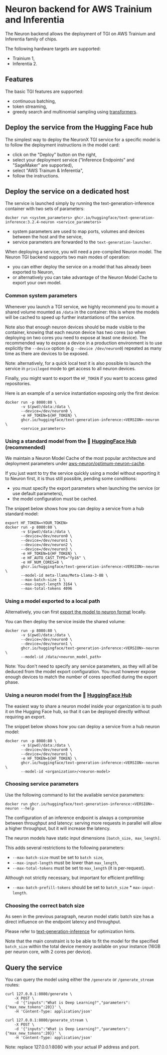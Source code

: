 # Neuron backend for AWS Trainium and Inferentia

The Neuron backend allows the deployment of TGI on AWS Trainium and Inferentia family of chips.

The following hardware targets are supported:
- Trainium 1,
- Inferentia 2.

## Features

The basic TGI features are supported:

- continuous batching,
- token streaming,
- greedy search and multinomial sampling using [transformers](https://huggingface.co/docs/transformers/generation_strategies#customize-text-generation).


## Deploy the service from the Hugging Face hub

The simplest way to deploy the NeuronX TGI service for a specific model is to follow the
deployment instructions in the model card:

- click on the "Deploy" button on the right,
- select your deployment service ("Inference Endpoints" and "SageMaker" are supported),
- select "AWS Trainum & Inferentia",
- follow the instructions.


## Deploy the service on a dedicated host

The service is launched simply by running the text-generation-inference container with two sets of parameters:

```
docker run <system_parameters> ghcr.io/huggingface/text-generation-inference:3.2.4-neuron <service_parameters>
```

- system parameters are used to map ports, volumes and devices between the host and the service,
- service parameters are forwarded to the `text-generation-launcher`.

When deploying a service, you will need a pre-compiled Neuron model. The Neuron TGI backend supports two main modes of operation:

- you can either deploy the service on a model that has already been exported to Neuron,
- or alternatively you can take advantage of the Neuron Model Cache to export your own model.

### Common system parameters

Whenever you launch a TGI service, we highly recommend you to mount a shared volume mounted as `/data` in the container: this is where
the models will be cached to speed up further instantiations of the service.

Note also that enough neuron devices should be made visible to the container, knowing that each neuron device has two cores (so when deploying on two cores you need to expose at least one device).
The recommended way to expose a device in a production environment is to use explicitly the `--device` option (e.g `--device /dev/neuron0`) repeated as many time as there are devices to be exposed.

Note: alternatively, for a quick local test it is also possible to launch the service in `privileged` mode to get access to all neuron devices.

Finally, you might want to export the `HF_TOKEN` if you want to access gated repositories.

Here is an example of a service instantiation exposing only the first device:

```
docker run -p 8080:80 \
       -v $(pwd)/data:/data \
       --device=/dev/neuron0 \
       -e HF_TOKEN=${HF_TOKEN} \
       ghcr.io/huggingface/text-generation-inference:<VERSION>-neuron \
       <service_parameters>
```

### Using a standard model from the 🤗 [HuggingFace Hub](https://huggingface.co/aws-neuron) (recommended)

We maintain a Neuron Model Cache of the most popular architecture and deployment parameters under [aws-neuron/optimum-neuron-cache](https://huggingface.co/aws-neuron/optimum-neuron-cache).

If you just want to try the service quickly using a model without exporting it to Neuron first, it is thus still possible, pending some conditions:
- you must specify the export parameters when launching the service (or use default parameters),
- the model configuration must be cached.

The snippet below shows how you can deploy a service from a hub standard model:

```
export HF_TOKEN=<YOUR_TOKEN>
docker run -p 8080:80 \
       -v $(pwd)/data:/data \
       --device=/dev/neuron0 \
       --device=/dev/neuron1 \
       --device=/dev/neuron2 \
       --device=/dev/neuron3 \
       -e HF_TOKEN=${HF_TOKEN} \
       -e HF_AUTO_CAST_TYPE="fp16" \
       -e HF_NUM_CORES=8 \
       ghcr.io/huggingface/text-generation-inference:<VERSION>-neuron \
       --model-id meta-llama/Meta-Llama-3-8B \
       --max-batch-size 1 \
       --max-input-length 3164 \
       --max-total-tokens 4096
```

### Using a model exported to a local path

Alternatively, you can first [export the model to neuron format](https://huggingface.co/docs/optimum-neuron/main/en/guides/export_model#exporting-neuron-models-using-text-generation-inference) locally.

You can then deploy the service inside the shared volume:

```
docker run -p 8080:80 \
       -v $(pwd)/data:/data \
       --device=/dev/neuron0 \
       --device=/dev/neuron1 \
       ghcr.io/huggingface/text-generation-inference:<VERSION>-neuron \
       --model-id /data/<neuron_model_path>
```

Note: You don't need to specify any service parameters, as they will all be deduced from the model export configuration. You must however expose enough devices to match the number of cores specified during the export phase.


### Using a neuron model from the 🤗 [HuggingFace Hub](https://huggingface.co/)

The easiest way to share a neuron model inside your organization is to push it on the Hugging Face hub, so that it can be deployed directly without requiring an export.

The snippet below shows how you can deploy a service from a hub neuron model:

```
docker run -p 8080:80 \
       -v $(pwd)/data:/data \
       --device=/dev/neuron0 \
       --device=/dev/neuron1 \
       -e HF_TOKEN=${HF_TOKEN} \
       ghcr.io/huggingface/text-generation-inference:<VERSION>-neuron \
       --model-id <organization>/<neuron-model>
```

### Choosing service parameters

Use the following command to list the available service parameters:

```
docker run ghcr.io/huggingface/text-generation-inference:<VERSION>-neuron --help
```

The configuration of an inference endpoint is always a compromise between throughput and latency: serving more requests in parallel will allow a higher throughput, but it will increase the latency.

The neuron models have static input dimensions `[batch_size, max_length]`.

This adds several restrictions to the following parameters:

- `--max-batch-size` must be set to `batch size`,
- `--max-input-length` must be lower than `max_length`,
- `--max-total-tokens` must be set to `max_length` (it is per-request).

Although not strictly necessary, but important for efficient prefilling:

- `--max-batch-prefill-tokens` should be set to `batch_size` * `max-input-length`.

### Choosing the correct batch size

As seen in the previous paragraph, neuron model static batch size has a direct influence on the endpoint latency and throughput.

Please refer to [text-generation-inference](https://github.com/huggingface/text-generation-inference) for optimization hints.

Note that the main constraint is to be able to fit the model for the specified `batch_size` within the total device memory available
on your instance (16GB per neuron core, with 2 cores per device).

## Query the service

You can query the model using either the `/generate` or `/generate_stream` routes:

```
curl 127.0.0.1:8080/generate \
    -X POST \
    -d '{"inputs":"What is Deep Learning?","parameters":{"max_new_tokens":20}}' \
    -H 'Content-Type: application/json'
```

```
curl 127.0.0.1:8080/generate_stream \
    -X POST \
    -d '{"inputs":"What is Deep Learning?","parameters":{"max_new_tokens":20}}' \
    -H 'Content-Type: application/json'
```

Note: replace 127.0.0.1:8080 with your actual IP address and port.
